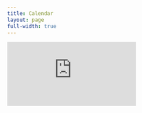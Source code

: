 ```yaml
---
title: Calendar
layout: page
full-width: true
---
```


<div class='embed-container'>
<iframe 
src="https://calendar.google.com/calendar/embed?showTitle=0&amp;showCalendars=0&amp;mode=WEEK&amp;height=600&amp;wkst=1&amp;bgcolor=%23FFFFFF&amp;src=9vnp4b523hc7jsbue50pt5586k%40group.calendar.google.com&amp;color=%23125A12&amp;ctz=America%2FChicago" style="border-width:0" 
frameborder="0" 
scrolling="no"
></iframe>
</div>